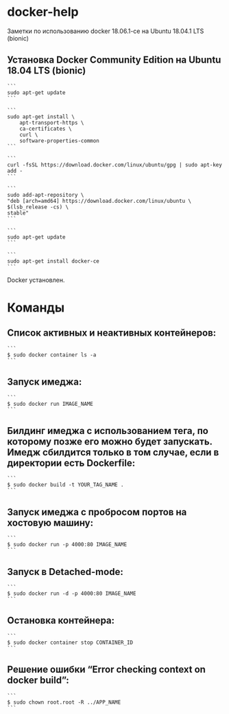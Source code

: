 # docker-help
Заметки по использованию docker 18.06.1-ce на Ubuntu 18.04.1 LTS (bionic)
## Установка Docker Community Edition на Ubuntu 18.04 LTS (bionic)
	```
	sudo apt-get update
	```
	
	```
	sudo apt-get install \
    	apt-transport-https \
    	ca-certificates \
    	curl \
    	software-properties-common
	```
	
	```
	curl -fsSL https://download.docker.com/linux/ubuntu/gpg | sudo apt-key add -
	```
	
	```
	sudo add-apt-repository \
   	"deb [arch=amd64] https://download.docker.com/linux/ubuntu \
   	$(lsb_release -cs) \
   	stable"
	```
	
	```
	sudo apt-get update
	```
	
	```
	sudo apt-get install docker-ce
	```
Docker установлен.
	
# Команды
## Список активных и неактивных контейнеров:
	```
	$ sudo docker container ls -a
	```
## Запуск имеджа:
	```
	$ sudo docker run IMAGE_NAME
	```
## Билдинг имеджа с использованием тега, по которому позже его можно будет запускать. Имедж сбилдится только в том случае, если в директории есть Dockerfile:
	```
	$ sudo docker build -t YOUR_TAG_NAME .
	```
## Запуск имеджа с пробросом портов на хостовую машину:
	```
	$ sudo docker run -p 4000:80 IMAGE_NAME
	```
## Запуск в Detached-mode:
	```
	$ sudo docker run -d -p 4000:80 IMAGE_NAME
	```
## Остановка контейнера:
	```
	$ sudo docker container stop CONTAINER_ID
	```
## Решение ошибки “Error checking context on docker build”:
	```
	$ sudo chown root.root -R ../APP_NAME
	```
